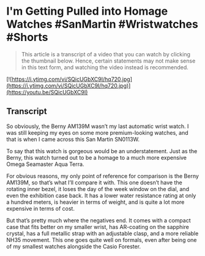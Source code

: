 # I'm Getting Pulled into Homage Watches #SanMartin #Wristwatches #Shorts

> This article is a transcript of a video that you can watch by clicking the thumbnail below. Hence, certain statements may not make sense in this text form, and watching the video instead is recommended.

[![https://i.ytimg.com/vi/SQicUGbXC9I/hq720.jpg](https://i.ytimg.com/vi/SQicUGbXC9I/hq720.jpg)](https://youtu.be/SQicUGbXC9I)

## Transcript

So obviously, the Berny AM139M wasn’t my last automatic wrist watch. I was still keeping my eyes on some more premium-looking watches, and that is when I came across this San Martin SN0113W.

To say that this watch is gorgeous would be an understatement. Just as the Berny, this watch turned out to be a homage to a much more expensive Omega Seamaster Aqua Terra.

For obvious reasons, my only point of reference for comparison is the Berny AM139M, so that’s what I’ll compare it with. This one doesn’t have the rotating inner bezel, it loses the day of the week window on the dial, and even the exhibition case back. It has a lower water resistance rating at only a hundred meters, is heavier in terms of weight, and is quite a lot more expensive in terms of cost.

But that’s pretty much where the negatives end. It comes with a compact case that fits better on my smaller wrist, has AR-coating on the sapphire crystal, has a full metallic strap with an adjustable clasp, and a more reliable NH35 movement. This one goes quite well on formals, even after being one of my smallest watches alongside the Casio Forester.
